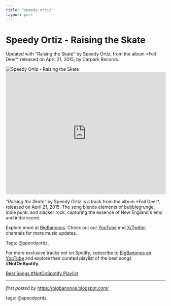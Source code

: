```yaml
---
title: "speedy ortiz"
layout: post
---
```

<!-- Title of the Post -->
<h1 >Speedy Ortiz - Raising the Skate</h1> <!-- Introductory Text -->
<p >Updated with "Raising the Skate" by Speedy Ortiz, from the album *Foil Deer*, released on April 21, 2015, by Carpark Records.</p> <!-- Featured Image -->
<div > <img src="https://media.npr.org/assets/img/2015/02/11/speedy_wide-d196ad3175d802575406e75795c1afd6b8d213ad.jpg?s=1400&c=100&f=jpeg" alt="Speedy Ortiz - Raising the Skate" />
</div> <!-- YouTube Video Embed -->
<div > <iframe width="100%" height="385" src="https://www.youtube.com/embed/NdKZDWldEy8" title="Speedy Ortiz - 'Raising the Skate'" frameborder="0" allow="accelerometer; autoplay; clipboard-write; encrypted-media; gyroscope; picture-in-picture; web-share" referrerpolicy="strict-origin-when-cross-origin" allowfullscreen></iframe>
</div> <!-- Song Information -->
<div > <p><em>"Raising the Skate"</em> by Speedy Ortiz is a track from the album *Foil Deer*, released on April 21, 2015. The song blends elements of bubblegrunge, indie punk, and slacker rock, capturing the essence of New England's emo and indie scene.</p>
</div> <!-- Footer Links -->
<div > <p>Explore more at <a href="https://bigbanonos.blogspot.com/" target="_blank">BigBanonos</a>. Check out our <a href="https://www.youtube.com/@BigBanonos" target="_blank">YouTube</a> and <a href="https://x.com/bigbanonos" target="_blank">X/Twitter</a> channels for more music updates.</p>
</div> <!-- Tags -->
<p >Tags: @speedyortiz,</p>


<!--Subscribe and Playlist Links-->
<div>
    <p>For more exclusive tracks not on Spotify, subscribe to <a href="https://www.youtube.com/@BigBanonos" target="_blank">BigBanonos on YouTube</a> and explore their curated playlist of the best songs <strong>#NotOnSpotify</strong>.</p>
    <p><a href="https://www.youtube.com/playlist?list=PLtuNtuTatqI0kFahUCbtbfenC_ET5O_tr" target="_blank">Best Songs #NotOnSpotify Playlist<br /></a></p></div>

<hr />

<p><em>first posted by</em> <a href="https://bigbanonos.blogspot.com/" rel="noopener" target="_new">https://bigbanonos.blogspot.com/</a></p>

<p>tags: @speedyortiz,</p>
